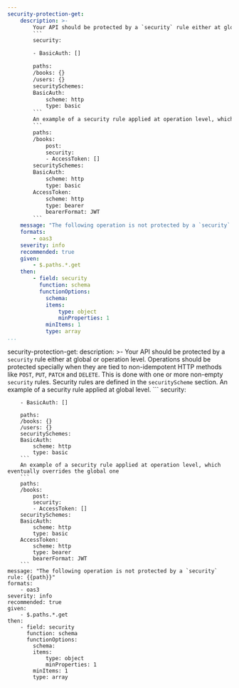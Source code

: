 ```yaml
---
security-protection-get:
    description: >-
        Your API should be protected by a `security` rule either at global or operation level. Operations should be protected specially when they are tied to non-idempotent HTTP methods like `POST`, `PUT`, `PATCH` and `DELETE`. This is done with one or more non-empty `security` rules. Security rules are defined in the `securityScheme` section. An example of a security rule applied at global level.
        ```
        security:

        - BasicAuth: []

        paths:
        /books: {}
        /users: {}
        securitySchemes:
        BasicAuth:
            scheme: http
            type: basic
        ```
        An example of a security rule applied at operation level, which eventually overrides the global one
        ```
        paths:
        /books:
            post:
            security:
            - AccessToken: []
        securitySchemes:
        BasicAuth:
            scheme: http
            type: basic
        AccessToken:
            scheme: http
            type: bearer
            bearerFormat: JWT
        ```
    message: "The following operation is not protected by a `security` rule: {{path}}"
    formats:
        - oas3
    severity: info
    recommended: true
    given:
        - $.paths.*.get
    then:
        - field: security
          function: schema
          functionOptions:
            schema:
            items:
                type: object
                minProperties: 1
            minItems: 1
            type: array     
...
```

security-protection-get:
    description: >-
        Your API should be protected by a `security` rule either at global or operation level. Operations should be protected specially when they are tied to non-idempotent HTTP methods like `POST`, `PUT`, `PATCH` and `DELETE`. This is done with one or more non-empty `security` rules. Security rules are defined in the `securityScheme` section. An example of a security rule applied at global level.
        ```
        security:

        - BasicAuth: []

        paths:
        /books: {}
        /users: {}
        securitySchemes:
        BasicAuth:
            scheme: http
            type: basic
        ```
        An example of a security rule applied at operation level, which eventually overrides the global one
        ```
        paths:
        /books:
            post:
            security:
            - AccessToken: []
        securitySchemes:
        BasicAuth:
            scheme: http
            type: basic
        AccessToken:
            scheme: http
            type: bearer
            bearerFormat: JWT
        ```
    message: "The following operation is not protected by a `security` rule: {{path}}"
    formats:
        - oas3
    severity: info
    recommended: true
    given:
        - $.paths.*.get
    then:
        - field: security
          function: schema
          functionOptions:
            schema:
            items:
                type: object
                minProperties: 1
            minItems: 1
            type: array    